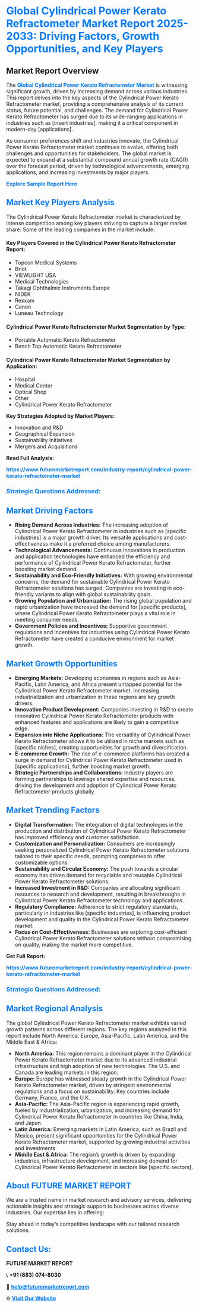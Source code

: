 <h1 style="color: #007BFF;">Global Cylindrical Power Kerato Refractometer Market Report 2025-2033: Driving Factors, Growth Opportunities, and Key Players</h1>

<section id="overview">
<h2>Market Report Overview</h2>
<p>The <a href="https://www.futuremarketreport.com/industry-report/cylindrical-power-kerato-refractometer-market" style="color: #007BFF; text-decoration: none;"><strong>Global Cylindrical Power Kerato Refractometer Market</strong></a> is witnessing significant growth, driven by increasing demand across various industries. This report delves into the key aspects of the Cylindrical Power Kerato Refractometer market, providing a comprehensive analysis of its current status, future potential, and challenges. The demand for Cylindrical Power Kerato Refractometer has surged due to its wide-ranging applications in industries such as [insert industries], making it a critical component in modern-day [applications].</p>
<p>As consumer preferences shift and industries innovate, the Cylindrical Power Kerato Refractometer market continues to evolve, offering both challenges and opportunities for stakeholders. The global market is expected to expand at a substantial compound annual growth rate (CAGR) over the forecast period, driven by technological advancements, emerging applications, and increasing investments by major players.</p>
</section>

<section id="overview">
<p><a href="https://www.futuremarketreport.com/request-sample/reportId=122356" style="color: #007BFF; text-decoration: none;"><strong>Explore Sample Report Here</strong></a></p>
</section>

<section id="key-players">
<h2 style="color: #007BFF;">Market Key Players Analysis</h2>
<p>The Cylindrical Power Kerato Refractometer market is characterized by intense competition among key players striving to capture a larger market share. Some of the leading companies in the market include:</p>
<h4>Key Players Covered in the Cylindrical Power Kerato Refractometer Report:</h4>
<ul><li>Topcon Medical Systems</li><li>Briot</li><li>VIEWLIGHT USA</li><li>Medical Technologies</li><li>Takagi Ophthalmic Instruments Europe</li><li>NIDEK</li><li>Rexxam</li><li>Canon</li><li>Luneau Technology</li></ul>
<h4>Cylindrical Power Kerato Refractometer Market Segmentation by Type:</h4>
<ul><li>Portable Automatic Kerato Refractometer</li><li>Bench Top Automatic Kerato Refractometer</li></ul>

<h4>Cylindrical Power Kerato Refractometer Market Segmentation by Application:</h4>
<ul><li>Hospital</li><li>Medical Center</li><li>Optical Shop</li><li>Other</li><li>Cylindrical Power Kerato Refractometer</li></ul>
<p><strong>Key Strategies Adopted by Market Players:</strong></p>
<ul>
<li>Innovation and R&D</li>
<li>Geographical Expansion</li>
<li>Sustainability Initiatives</li>
<li>Mergers and Acquisitions</li>
</ul>
</section>

<section>
<p><strong>Read Full Analysis: </strong></p><a href="https://www.futuremarketreport.com/industry-report/cylindrical-power-kerato-refractometer-market" style="color: #007BFF; text-decoration: none;"><strong>https://www.futuremarketreport.com/industry-report/cylindrical-power-kerato-refractometer-market</strong></a>
<h3 style="color: #007BFF;">Strategic Questions Addressed:</h3>
</section>

<section id="driving-factors">
<h2 style="color: #007BFF;">Market Driving Factors</h2>
<ul>
<li><strong>Rising Demand Across Industries:</strong> The increasing adoption of Cylindrical Power Kerato Refractometer in industries such as [specific industries] is a major growth driver. Its versatile applications and cost-effectiveness make it a preferred choice among manufacturers.</li>
<li><strong>Technological Advancements:</strong> Continuous innovations in production and application technologies have enhanced the efficiency and performance of Cylindrical Power Kerato Refractometer, further boosting market demand.</li>
<li><strong>Sustainability and Eco-Friendly Initiatives:</strong> With growing environmental concerns, the demand for sustainable Cylindrical Power Kerato Refractometer solutions has surged. Companies are investing in eco-friendly variants to align with global sustainability goals.</li>
<li><strong>Growing Population and Urbanization:</strong> The rising global population and rapid urbanization have increased the demand for [specific products], where Cylindrical Power Kerato Refractometer plays a vital role in meeting consumer needs.</li>
<li><strong>Government Policies and Incentives:</strong> Supportive government regulations and incentives for industries using Cylindrical Power Kerato Refractometer have created a conducive environment for market growth.</li>
</ul>
</section>

<section id="growth-opportunities">
<h2 style="color: #007BFF;">Market Growth Opportunities</h2>
<ul>
<li><strong>Emerging Markets:</strong> Developing economies in regions such as Asia-Pacific, Latin America, and Africa present untapped potential for the Cylindrical Power Kerato Refractometer market. Increasing industrialization and urbanization in these regions are key growth drivers.</li>
<li><strong>Innovative Product Development:</strong> Companies investing in R&D to create innovative Cylindrical Power Kerato Refractometer products with enhanced features and applications are likely to gain a competitive edge.</li>
<li><strong>Expansion into Niche Applications:</strong> The versatility of Cylindrical Power Kerato Refractometer allows it to be utilized in niche markets such as [specific niches], creating opportunities for growth and diversification.</li>
<li><strong>E-commerce Growth:</strong> The rise of e-commerce platforms has created a surge in demand for Cylindrical Power Kerato Refractometer used in [specific applications], further boosting market growth.</li>
<li><strong>Strategic Partnerships and Collaborations:</strong> Industry players are forming partnerships to leverage shared expertise and resources, driving the development and adoption of Cylindrical Power Kerato Refractometer products globally.</li>
</ul>
</section>

<section id="trending-factors">
<h2 style="color: #007BFF;">Market Trending Factors</h2>
<ul>
<li><strong>Digital Transformation:</strong> The integration of digital technologies in the production and distribution of Cylindrical Power Kerato Refractometer has improved efficiency and customer satisfaction.</li>
<li><strong>Customization and Personalization:</strong> Consumers are increasingly seeking personalized Cylindrical Power Kerato Refractometer solutions tailored to their specific needs, prompting companies to offer customizable options.</li>
<li><strong>Sustainability and Circular Economy:</strong> The push towards a circular economy has driven demand for recyclable and reusable Cylindrical Power Kerato Refractometer solutions.</li>
<li><strong>Increased Investment in R&D:</strong> Companies are allocating significant resources to research and development, resulting in breakthroughs in Cylindrical Power Kerato Refractometer technology and applications.</li>
<li><strong>Regulatory Compliance:</strong> Adherence to strict regulatory standards, particularly in industries like [specific industries], is influencing product development and quality in the Cylindrical Power Kerato Refractometer market.</li>
<li><strong>Focus on Cost-Effectiveness:</strong> Businesses are exploring cost-efficient Cylindrical Power Kerato Refractometer solutions without compromising on quality, making the market more competitive.</li>
</ul>
</section>

<section>
<p><strong>Get Full Report: </strong></p><a href="https://www.futuremarketreport.com/industry-report/cylindrical-power-kerato-refractometer-market" style="color: #007BFF; text-decoration: none;"><strong>https://www.futuremarketreport.com/industry-report/cylindrical-power-kerato-refractometer-market</strong></a>
<h3 style="color: #007BFF;">Strategic Questions Addressed:</h3>
</section>


<section id="regional-analysis">
<h2 style="color: #007BFF;">Market Regional Analysis</h2>
<p>The global Cylindrical Power Kerato Refractometer market exhibits varied growth patterns across different regions. The key regions analyzed in this report include North America, Europe, Asia-Pacific, Latin America, and the Middle East & Africa:</p>
<ul>
<li><strong>North America:</strong> This region remains a dominant player in the Cylindrical Power Kerato Refractometer market due to its advanced industrial infrastructure and high adoption of new technologies. The U.S. and Canada are leading markets in this region.</li>
<li><strong>Europe:</strong> Europe has witnessed steady growth in the Cylindrical Power Kerato Refractometer market, driven by stringent environmental regulations and a focus on sustainability. Key countries include Germany, France, and the U.K.</li>
<li><strong>Asia-Pacific:</strong> The Asia-Pacific region is experiencing rapid growth, fueled by industrialization, urbanization, and increasing demand for Cylindrical Power Kerato Refractometer in countries like China, India, and Japan.</li>
<li><strong>Latin America:</strong> Emerging markets in Latin America, such as Brazil and Mexico, present significant opportunities for the Cylindrical Power Kerato Refractometer market, supported by growing industrial activities and investments.</li>
<li><strong>Middle East & Africa:</strong> The region’s growth is driven by expanding industries, infrastructure development, and increasing demand for Cylindrical Power Kerato Refractometer in sectors like [specific sectors].</li>
</ul>
</section>

<footer>
<h2 style="color: #007BFF;">About FUTURE MARKET REPORT</h2>
<p>We are a trusted name in market research and advisory services, delivering actionable insights and strategic support to businesses across diverse industries. Our expertise lies in offering:</p>

<p>Stay ahead in today’s competitive landscape with our tailored research solutions.</p>

<h2 style="color: #007BFF;">Contact Us:</h2>
<p><strong>FUTURE MARKET REPORT</strong></p>
<p>📞 <strong>+91 (883) 074-8030</strong></p>
<p>📧 <strong><a href="mailto:help@futuremarketreport.com" style="color: #007BFF;">help@futuremarketreport.com</a></strong></p>
<p>🌐 <strong><a href="https://www.futuremarketreport.com/" style="color: #007BFF;">Visit Our Website</a></strong></p>
</footer>